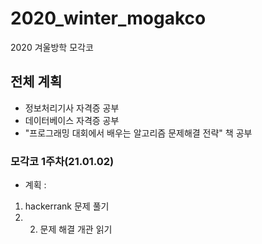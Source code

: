 # 2020_winter_mogakco
2020 겨울방학 모각코

## 전체 계획
- 정보처리기사 자격증 공부
- 데이터베이스 자격증 공부
- "프로그래밍 대회에서 배우는 알고리즘 문제해결 전략" 책 공부


### 모각코 1주차(21.01.02)
- 계획 : 
1. hackerrank 문제 풀기
2. 02. 문제 해결 개관 읽기
